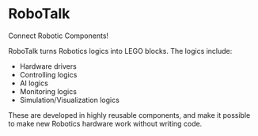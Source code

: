 # RoboTalk

Connect Robotic Components!

RoboTalk turns Robotics logics into LEGO blocks.
The logics include:

- Hardware drivers
- Controlling logics
- AI logics
- Monitoring logics
- Simulation/Visualization logics

These are developed in highly reusable components, and make it possible to
make new Robotics hardware work without writing code.
